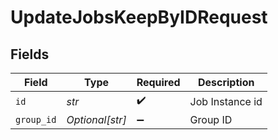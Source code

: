 # UpdateJobsKeepByIDRequest


## Fields

| Field              | Type               | Required           | Description        |
| ------------------ | ------------------ | ------------------ | ------------------ |
| `id`               | *str*              | :heavy_check_mark: | Job Instance id    |
| `group_id`         | *Optional[str]*    | :heavy_minus_sign: | Group ID           |